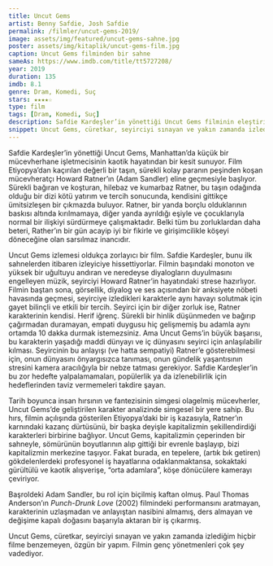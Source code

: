 ```yaml
---
title: Uncut Gems
artist: Benny Safdie, Josh Safdie
permalink: /filmler/uncut-gems-2019/
image: assets/img/featured/uncut-gems-sahne.jpg
poster: assets/img/kitaplik/uncut-gems-film.jpg
caption: Uncut Gems filminden bir sahne
sameAs: https://www.imdb.com/title/tt5727208/
year: 2019
duration: 135
imdb: 8.1
genre: Dram, Komedi, Suç
stars: ★★★★☆
type: film
tags: [Dram, Komedi, Suç]
description: Safdie Kardeşler’in yönettiği Uncut Gems filminin eleştirisi.
snippet: Uncut Gems, cüretkar, seyirciyi sınayan ve yakın zamanda izlediğim hiçbir filme benzemeyen, özgün bir yapım. Filmin genç yönetmenleri çok şey vadediyor.
--- 
```


Safdie Kardeşler’in yönettiği Uncut Gems, Manhattan’da küçük bir mücevherhane işletmecisinin kaotik hayatından bir kesit sunuyor. Film Etiyopya’dan kaçırılan değerli bir taşın, sürekli kolay paranın peşinden koşan mücevheratçı Howard Ratner’ın (Adam Sandler) eline geçmesiyle başlıyor. Sürekli bağıran ve koşturan, hilebaz ve kumarbaz Ratner, bu taşın odağında olduğu bir dizi kötü yatırım ve tercih sonucunda, kendisini gittikçe ümitsizleşen bir çıkmazda buluyor. Ratner, bir yanda borçlu olduklarının baskısı altında kırılmamaya, diğer yanda ayrıldığı eşiyle ve çocuklarıyla normal bir ilişkiyi sürdürmeye çalışmaktadır. Belki tüm bu zorluklardan daha beteri, Rather’ın bir gün acayip iyi bir fikirle ve girişimcilikle köşeyi döneceğine olan sarsılmaz inancıdır.

Uncut Gems izlemesi oldukça zorlayıcı bir film. Safdie Kardeşler, bunu ilk sahnelerden itibaren izleyiciye hissettiyorlar. Filmin başındaki monoton ve yüksek bir uğultuyu andıran ve neredeyse diyalogların duyulmasını engelleyen müzik, seyirciyi Howard Ratner’in hayatındaki strese hazırlıyor. Filmin baştan sona, görsellik, diyalog ve ses açısından bir anksiyete nöbeti havasında geçmesi, seyirciye izledikleri karakterle aynı havayı solutmak için gayet bilinçli ve etkili bir tercih. Seyirci için bir diğer zorluk ise, Ratner karakterinin kendisi. Herif iğrenç. Sürekli bir hinlik düşünmeden ve bağırıp çağırmadan duramayan, empati duygusu hiç gelişmemiş bu adamla aynı ortamda 10 dakka durmak istemezsiniz. Ama Uncut Gems’in büyük başarısı, bu karakterin yaşadığı maddi dünyayı ve iç dünyasını seyirci için anlaşılabilir kılması. Seyircinin bu anlayışı (ve hatta sempatiyi) Ratner’e gösterebilmesi için, onun dünyasını önyargısızca tanıması, onun gündelik yaşantısının stresini kamera aracılığıyla bir nebze tatması gerekiyor. Safdie Kardeşler’in bu zor hedefte yalpalamamaları, popülerlik ya da izlenebilirlik için hedeflerinden taviz vermemeleri takdire şayan. 

Tarih boyunca insan hırsının ve fantezisinin simgesi olagelmiş mücevherler, Uncut Gems’de geliştirilen karakter analizinde simgesel bir yere sahip. Bu hırs, filmin açılışında gösterilen Etiyopya’daki bir iş kazasıyla, Ratner’ın karnındaki kazanç dürtüsünü, bir başka deyişle kapitalizmin şekillendirdiği karakterleri birbirine bağlıyor. Uncut Gems, kapitalizmin çeperinden bir sahneyle, sömürünün boyutlarının alıp gittiği bir evrenle başlayıp, bizi kapitalizmin merkezine taşıyor. Fakat burada, en tepelere, (artık bık getiren) gökdelenlerdeki profesyonel iş hayatlarına odaklanmaktansa, sokaktaki gürültülü ve kaotik alışverişe, “orta adamlara”, köşe dönücülere kamerayı çeviriyor. 

Başroldeki Adam Sandler, bu rol için biçilmiş kaftan olmuş. Paul Thomas Anderson’ın _Punch-Drunk Love_ (2002) filmindeki performansını aratmayan, karakterinin uzlaşmadan ve anlayıştan nasibini almamış, ders almayan ve değişime kapalı doğasını başarıyla aktaran bir iş çıkarmış. 

Uncut Gems, cüretkar, seyirciyi sınayan ve yakın zamanda izlediğim hiçbir filme benzemeyen, özgün bir yapım. Filmin genç yönetmenleri çok şey vadediyor.





 